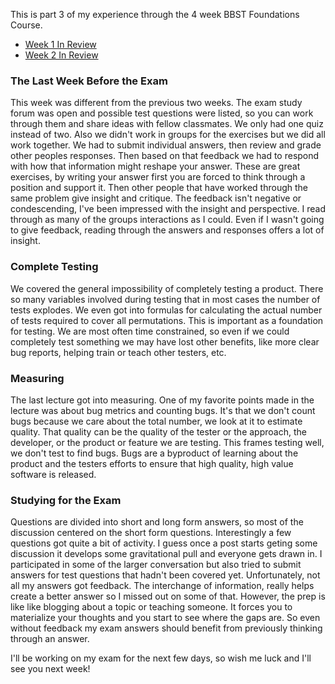 This is part 3 of my experience through the 4 week BBST Foundations Course. 
* [Week 1 In Review](http://www.brendanconnolly.net/bbst-foundations-week-1-in-review)
* [Week 2 In Review](http://www.brendanconnolly.net/bbst-foundations-week-2-in-review)

### The Last Week Before the Exam
This week was different from the previous two weeks. The exam study forum was open and possible test questions were listed, so you can work through them and share ideas with fellow classmates. We only had one quiz instead of two. Also we didn't work in groups for the exercises but we did all work together. We had to submit individual answers, then review and grade other peoples responses. Then based on that feedback we had to respond with how that information might reshape your answer. These are great exercises, by writing your answer first you are forced to think through a position and support it. Then other people that have worked through the same problem give insight and critique. The feedback isn't negative or condescending, I've been impressed with the insight and perspective. I read through as many of the groups interactions as I could. Even if I wasn't going to give feedback, reading through the answers and responses offers a lot of insight. 

### Complete Testing
We covered the general impossibility of completely testing a product. There so many variables involved during testing that in most cases the number of tests explodes. We even got into formulas for calculating the actual number of tests required to cover all permutations. This is important as a foundation for testing. We are most often time constrained, so even if we could completely test something we may have lost other benefits, like more clear bug reports, helping train or teach other testers, etc. 

### Measuring
The last lecture got into measuring. One of my favorite points made in the lecture was about bug metrics and counting bugs. It's that we don't count bugs because we care about the total number, we look at it to estimate quality. That quality can be the quality of the tester or the approach, the developer, or the product or feature we are testing. This frames testing well, we don't test to find bugs. Bugs are a byproduct of learning about the product and the testers efforts to ensure that high quality, high value software is released. 

### Studying for the Exam
Questions are divided into short and long form answers, so most of the discussion centered on the short form questions. Interestingly a few questions got quite a bit of activity. I guess once a post starts geting some discussion it develops some gravitational pull and everyone gets drawn in. I participated in some of the larger conversation but also tried to submit answers for test questions that hadn't been covered yet. Unfortunately, not all my answers got feedback. The interchange of information, really helps create a better answer so I missed out on some of that. However, the prep is like like blogging about a topic or teaching someone. It forces you to materialize your thoughts and you start to see where the gaps are. So even without feedback my exam answers should benefit from previously thinking through an answer. 

I'll be working on my exam for the next few days, so wish me luck and I'll see you next week!